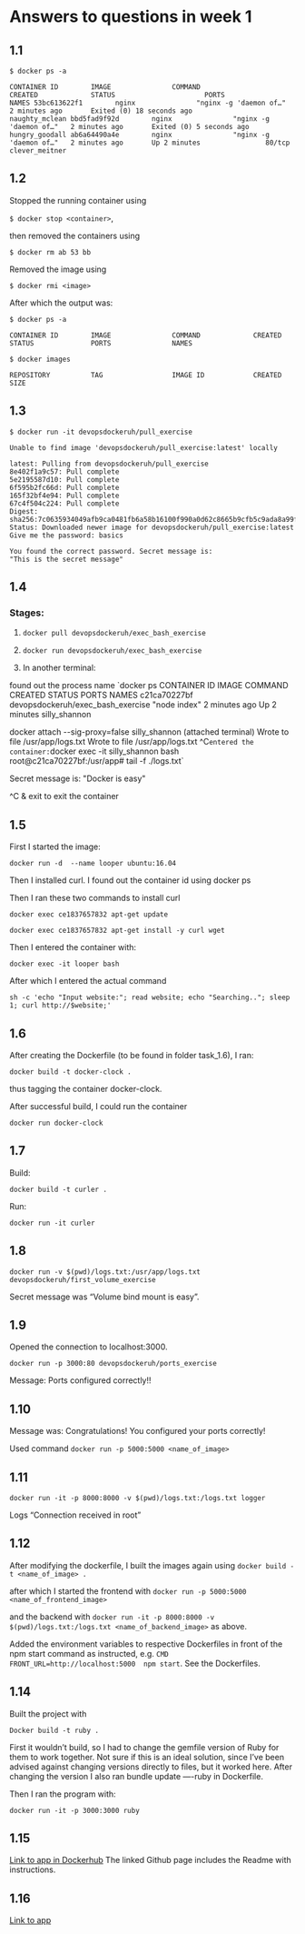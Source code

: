 # Answers to questions in week 1


## 1.1

`$ docker ps -a`

`CONTAINER ID        IMAGE               COMMAND                  CREATED             STATUS                      PORTS               NAMES
53bc613622f1        nginx               "nginx -g 'daemon of…"   2 minutes ago       Exited (0) 18 seconds ago                       naughty_mclean
bbd5fad9f92d        nginx               "nginx -g 'daemon of…"   2 minutes ago       Exited (0) 5 seconds ago                        hungry_goodall
ab6a64490a4e        nginx               "nginx -g 'daemon of…"   2 minutes ago       Up 2 minutes                80/tcp              clever_meitner`


## 1.2 

Stopped the running container using 

`$ docker stop <container>`, 

then removed the containers using

`$ docker rm ab 53 bb`

Removed the image using 

`$ docker rmi <image>`

After which the output was: 

`$ docker ps -a`

`CONTAINER ID        IMAGE               COMMAND             CREATED             STATUS              PORTS               NAMES`


`$ docker images`

`REPOSITORY          TAG                 IMAGE ID            CREATED             SIZE`


## 1.3

`
$ docker run -it devopsdockeruh/pull_exercise
`

```
Unable to find image 'devopsdockeruh/pull_exercise:latest' locally

latest: Pulling from devopsdockeruh/pull_exercise
8e402f1a9c57: Pull complete 
5e2195587d10: Pull complete 
6f595b2fc66d: Pull complete 
165f32bf4e94: Pull complete 
67c4f504c224: Pull complete 
Digest: sha256:7c0635934049afb9ca0481fb6a58b16100f990a0d62c8665b9cfb5c9ada8a99f
Status: Downloaded newer image for devopsdockeruh/pull_exercise:latest
Give me the password: basics

You found the correct password. Secret message is:
"This is the secret message"
```

## 1.4

### Stages: 

1. `docker pull devopsdockeruh/exec_bash_exercise`

2. `docker run devopsdockeruh/exec_bash_exercise`

3. In another terminal: 

found out the process name
`docker ps
CONTAINER ID        IMAGE                               COMMAND                  CREATED             STATUS              PORTS               NAMES
c21ca70227bf        devopsdockeruh/exec_bash_exercise   "node index"             2 minutes ago       Up 2 minutes                            silly_shannon

docker attach --sig-proxy=false silly_shannon (attached terminal)
Wrote to file /usr/app/logs.txt
Wrote to file /usr/app/logs.txt
^C`
entered the container:
`docker exec -it silly_shannon bash
root@c21ca70227bf:/usr/app# tail -f ./logs.txt`

Secret message is:
"Docker is easy"

^C  & exit to exit the container 

## 1.5

First I started the image:

`docker run -d  --name looper ubuntu:16.04`


Then I installed curl. I found out the container id using docker ps


Then I ran these two commands to install curl

`docker exec ce1837657832 apt-get update`

`docker exec ce1837657832 apt-get install -y curl wget`


Then I entered the container with: 

`docker exec -it looper bash`

After which I entered the actual command

`sh -c 'echo "Input website:"; read website; echo "Searching.."; sleep 1; curl http://$website;'`

## 1.6

After creating the Dockerfile (to be found in folder task_1.6), I ran: 

`docker build -t docker-clock .`

thus tagging the container docker-clock. 

After successful build, I could run the container 

`docker run docker-clock`


## 1.7

Build:

`docker build -t curler .`

Run: 

`docker run -it curler`




## 1.8


`docker run -v $(pwd)/logs.txt:/usr/app/logs.txt devopsdockeruh/first_volume_exercise`

Secret message was “Volume bind mount is easy”.

## 1.9

Opened the connection to localhost:3000.

`docker run -p 3000:80 devopsdockeruh/ports_exercise`

Message: Ports configured correctly!! 

## 1.10 

Message was: Congratulations! You configured your ports correctly!	

Used command `docker run -p 5000:5000 <name_of_image>`

## 1.11

`docker run -it -p 8000:8000 -v $(pwd)/logs.txt:/logs.txt logger `

Logs  “Connection received in root”


## 1.12

After modifying the dockerfile, I built the images again using 
`docker build -t <name_of_image> . `

after which I started the frontend with 
`docker run -p 5000:5000 <name_of_frontend_image> `

and the backend with `docker run -it -p 8000:8000 -v $(pwd)/logs.txt:/logs.txt <name_of_backend_image>` as above.

Added the environment variables to respective Dockerfiles in front of the npm start command as instructed, e.g. 
`CMD FRONT_URL=http://localhost:5000  npm start`. See the Dockerfiles.

## 1.14


Built the project with 

`Docker build -t ruby .`

First it wouldn’t build, so I had to change the gemfile version of Ruby for them to work together. Not sure if this is an ideal solution, since I’ve been advised against changing versions directly to files, but it worked here. After changing the version I also ran bundle update —-ruby in Dockerfile.


Then I ran the program with:

`docker run -it -p 3000:3000 ruby `

## 1.15

[Link to app in Dockerhub](https://cloud.docker.com/repository/docker/larenala/countries) The linked Github page includes the Readme with instructions.

## 1.16

[Link to app](https://heroku-docker-practice.herokuapp.com)
